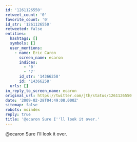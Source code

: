 ```yaml
---
id: '1261126550'
retweet_count: '0'
favorite_count: '0'
id_str: '1261126550'
retweeted: false
entities:
  hashtags: []
  symbols: []
  user_mentions:
    - name: Eric Caron
      screen_name: ecaron
      indices:
        - '0'
        - '7'
      id_str: '14366258'
      id: '14366258'
  urls: []
in_reply_to_screen_name: ecaron
original_url: https://twitter.com/jth/status/1261126550
date: '2009-02-28T04:49:08.000Z'
sitemap: false
robots: noindex
reply: true
title: '@ecaron Sure I''ll look it over.'
---
```


@ecaron Sure I'll look it over.